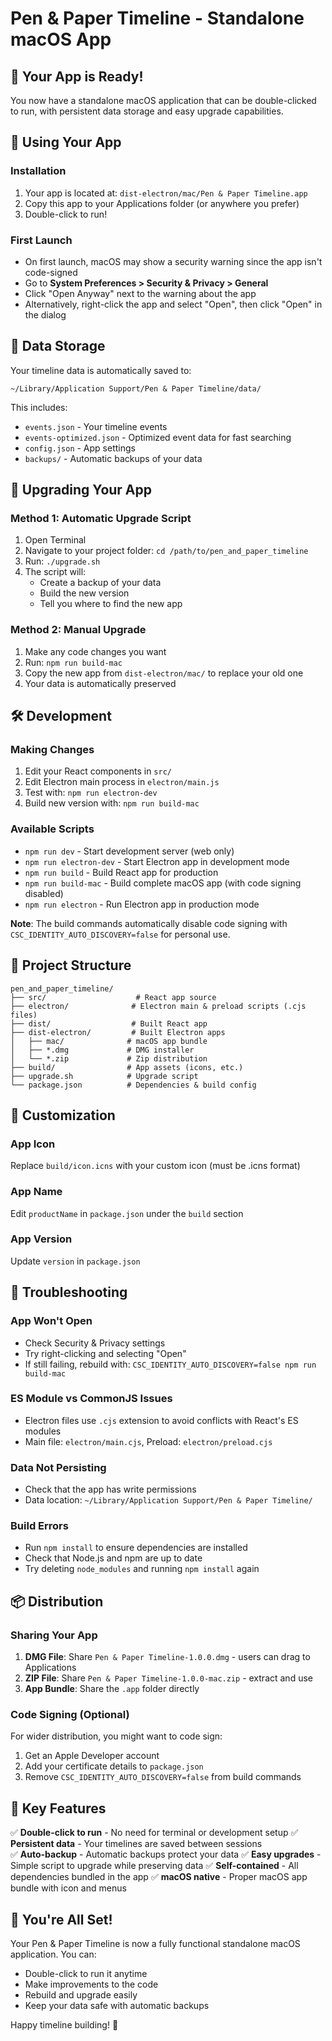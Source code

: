 # Pen & Paper Timeline - Standalone macOS App

## 🎉 Your App is Ready!

You now have a standalone macOS application that can be double-clicked to run, with persistent data storage and easy upgrade capabilities.

## 📱 Using Your App

### Installation
1. Your app is located at: `dist-electron/mac/Pen & Paper Timeline.app`
2. Copy this app to your Applications folder (or anywhere you prefer)
3. Double-click to run!

### First Launch
- On first launch, macOS may show a security warning since the app isn't code-signed
- Go to **System Preferences > Security & Privacy > General**
- Click "Open Anyway" next to the warning about the app
- Alternatively, right-click the app and select "Open", then click "Open" in the dialog

## 💾 Data Storage

Your timeline data is automatically saved to:
```
~/Library/Application Support/Pen & Paper Timeline/data/
```

This includes:
- `events.json` - Your timeline events
- `events-optimized.json` - Optimized event data for fast searching
- `config.json` - App settings
- `backups/` - Automatic backups of your data

## 🔄 Upgrading Your App

### Method 1: Automatic Upgrade Script
1. Open Terminal
2. Navigate to your project folder: `cd /path/to/pen_and_paper_timeline`
3. Run: `./upgrade.sh`
4. The script will:
   - Create a backup of your data
   - Build the new version
   - Tell you where to find the new app

### Method 2: Manual Upgrade
1. Make any code changes you want
2. Run: `npm run build-mac`
3. Copy the new app from `dist-electron/mac/` to replace your old one
4. Your data is automatically preserved

## 🛠 Development

### Making Changes
1. Edit your React components in `src/`
2. Edit Electron main process in `electron/main.js`
3. Test with: `npm run electron-dev`
4. Build new version with: `npm run build-mac`

### Available Scripts
- `npm run dev` - Start development server (web only)
- `npm run electron-dev` - Start Electron app in development mode
- `npm run build` - Build React app for production
- `npm run build-mac` - Build complete macOS app (with code signing disabled)
- `npm run electron` - Run Electron app in production mode

**Note**: The build commands automatically disable code signing with `CSC_IDENTITY_AUTO_DISCOVERY=false` for personal use.

## 📁 Project Structure

```
pen_and_paper_timeline/
├── src/                    # React app source
├── electron/              # Electron main & preload scripts (.cjs files)
├── dist/                  # Built React app
├── dist-electron/         # Built Electron apps
│   ├── mac/              # macOS app bundle
│   ├── *.dmg             # DMG installer
│   └── *.zip             # Zip distribution
├── build/                # App assets (icons, etc.)
├── upgrade.sh            # Upgrade script
└── package.json          # Dependencies & build config
```

## 🔧 Customization

### App Icon
Replace `build/icon.icns` with your custom icon (must be .icns format)

### App Name
Edit `productName` in `package.json` under the `build` section

### App Version
Update `version` in `package.json`

## 🚨 Troubleshooting

### App Won't Open
- Check Security & Privacy settings
- Try right-clicking and selecting "Open"
- If still failing, rebuild with: `CSC_IDENTITY_AUTO_DISCOVERY=false npm run build-mac`

### ES Module vs CommonJS Issues
- Electron files use `.cjs` extension to avoid conflicts with React's ES modules
- Main file: `electron/main.cjs`, Preload: `electron/preload.cjs`

### Data Not Persisting
- Check that the app has write permissions
- Data location: `~/Library/Application Support/Pen & Paper Timeline/`

### Build Errors
- Run `npm install` to ensure dependencies are installed
- Check that Node.js and npm are up to date
- Try deleting `node_modules` and running `npm install` again

## 📦 Distribution

### Sharing Your App
1. **DMG File**: Share `Pen & Paper Timeline-1.0.0.dmg` - users can drag to Applications
2. **ZIP File**: Share `Pen & Paper Timeline-1.0.0-mac.zip` - extract and use
3. **App Bundle**: Share the `.app` folder directly

### Code Signing (Optional)
For wider distribution, you might want to code sign:
1. Get an Apple Developer account
2. Add your certificate details to `package.json`
3. Remove `CSC_IDENTITY_AUTO_DISCOVERY=false` from build commands

## 🎯 Key Features

✅ **Double-click to run** - No need for terminal or development setup
✅ **Persistent data** - Your timelines are saved between sessions  
✅ **Auto-backup** - Automatic backups protect your data
✅ **Easy upgrades** - Simple script to upgrade while preserving data
✅ **Self-contained** - All dependencies bundled in the app
✅ **macOS native** - Proper macOS app bundle with icon and menus

## 🎊 You're All Set!

Your Pen & Paper Timeline is now a fully functional standalone macOS application. You can:
- Double-click to run it anytime
- Make improvements to the code
- Rebuild and upgrade easily
- Keep your data safe with automatic backups

Happy timeline building! 🚀
